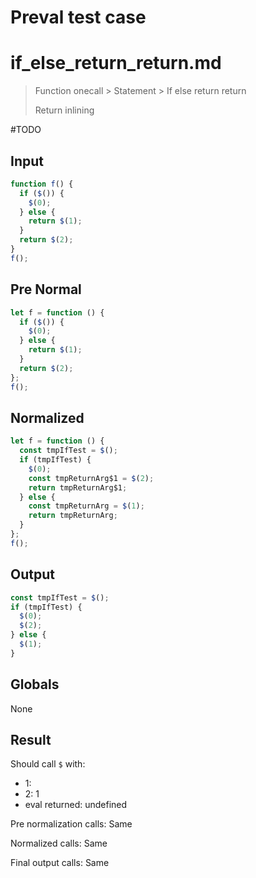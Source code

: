 # Preval test case

# if_else_return_return.md

> Function onecall > Statement > If else return return
>
> Return inlining

#TODO

## Input

`````js filename=intro
function f() {
  if ($()) {
    $(0);
  } else {
    return $(1);
  }
  return $(2);
}
f();
`````

## Pre Normal

`````js filename=intro
let f = function () {
  if ($()) {
    $(0);
  } else {
    return $(1);
  }
  return $(2);
};
f();
`````

## Normalized

`````js filename=intro
let f = function () {
  const tmpIfTest = $();
  if (tmpIfTest) {
    $(0);
    const tmpReturnArg$1 = $(2);
    return tmpReturnArg$1;
  } else {
    const tmpReturnArg = $(1);
    return tmpReturnArg;
  }
};
f();
`````

## Output

`````js filename=intro
const tmpIfTest = $();
if (tmpIfTest) {
  $(0);
  $(2);
} else {
  $(1);
}
`````

## Globals

None

## Result

Should call `$` with:
 - 1: 
 - 2: 1
 - eval returned: undefined

Pre normalization calls: Same

Normalized calls: Same

Final output calls: Same
